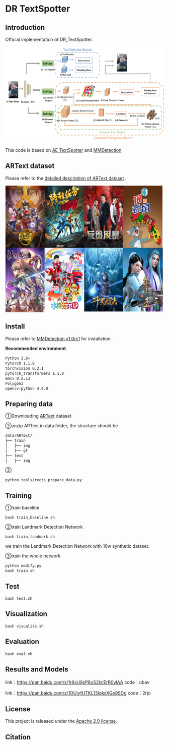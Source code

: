 
# DR TextSpotter

## Introduction

Official implementation of DR_TextSpotter.

<div align=center>
    <img src="resources/overall-architecture.jpg" width="624" height="303"/>
</div>


This code is based on [AE TextSpotter](https://github.com/whai362/AE_TextSpotter) and [MMDetection](https://github.com/open-mmlab/mmdetection/tree/v1.0rc1).

## ARText dataset

Please refer to the [detailed description of ARText dataset](ARText/README.md) .

<div align=center>
    <img src="resources/ARText_examples.jpg" width="624" height="403" />
</div>


## Install

Please refer to [MMDetection v1.0rc1](https://github.com/open-mmlab/mmdetection/tree/v1.0rc1) for installation.

**Recommended environment**

```
Python 3.6+
Pytorch 1.1.0
torchvision 0.2.1
pytorch_transformers 1.1.0
mmcv 0.2.13
Polygon3
opencv-python 4.4.0
```



## Preparing data

①Downloading [ARText](ARText/README.md) dataset

②unzip ARText in data folder, the structure should be

```
data/ARText/
├── train
│   ├── img
│   ├── gt
├── test
│   ├── img
```

③

```
python tools/rects_prepare_data.py
```



## Training

①train baseline

```
bash train_baseline.sh
```

②train Landmark Detection Network

```
bash train_landmark.sh
```

we train the Landmark Detection Network with 10w synthetic dataset.

③train the whole network

```
python modify.py
bash train.sh
```




## Test

```
bash test.sh
```



## Visualization

```
bash visualize.sh
```



## Evaluation

```
bash eval.sh
```




## Results and Models

link：https://pan.baidu.com/s/1r6sU9sP8oS2IzIErR0ylAA 
code：ubav 

link：https://pan.baidu.com/s/1OUiyfUTKL13IqksXGe9SDg 
code：2rjo 

## License
This project is released under the [Apache 2.0 license](LICENSE).

## Citation

